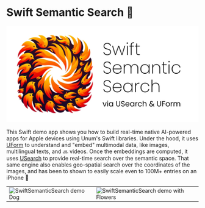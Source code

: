 #  Swift Semantic Search 🍏

![Preview](https://github.com/ashvardanian/ashvardanian/blob/master/repositories/SwiftSemanticSearch.jpg?raw=true#center)

This Swift demo app shows you how to build real-time native AI-powered apps for Apple devices using Unum's Swift libraries.
Under the hood, it uses [UForm](https://github.com/unum-cloud/uform) to understand and "embed" multimodal data, like images, multilingual texts, and 🔜 videos.
Once the embeddings are computed, it uses [USearch](https://github.com/unum-cloud/usearch) to provide real-time search over the semantic space.
That same engine also enables geo-spatial search over the coordinates of the images, and has been to shown to easily scale even to 100M+ entries on an iPhone 🍏

<table>
  <tr>
    <td>
      <img src="https://github.com/ashvardanian/ashvardanian/blob/master/demos/SwiftSemanticSearch-Dog.gif?raw=true" alt="SwiftSemanticSearch demo Dog">
    </td>
    <td>
      <img src="https://github.com/ashvardanian/ashvardanian/blob/master/demos/SwiftSemanticSearch-Flowers.gif?raw=true" alt="SwiftSemanticSearch demo with Flowers">
    </td>
  </tr>
</table>

